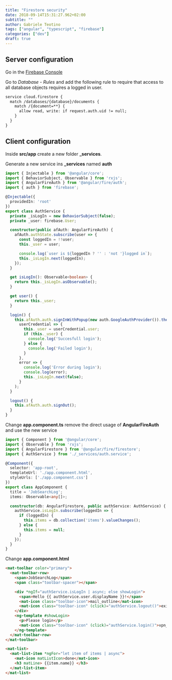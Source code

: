 ```yaml
---
title: "Firestore security"
date: 2018-09-14T15:31:27.962+02:00
subtitle: ""
author: Gabriele Teotino
tags: ["angular", "typescript", "firebase"]
categories: ["dev"]
draft: true
---
```


<!--more-->

## Server configuration

Go in the [Firebase Console](https://console.firebase.google.com/?hl=en)

Go to *Database - Rules* and add the following rule to require that access to all database objects requires a logged in user.

```html
service cloud.firestore {
  match /databases/{database}/documents {
    match /{document=**} {
      allow read, write: if request.auth.uid != null;
    }
  }
}
```

## Client configuration

Inside **src/app** create a new folder **_services**.

Generate a new service ins **_services** named **auth**

```typescript
import { Injectable } from '@angular/core';
import { BehaviorSubject, Observable } from 'rxjs';
import { AngularFireAuth } from '@angular/fire/auth';
import { auth } from 'firebase';

@Injectable({
  providedIn: 'root'
})
export class AuthService {
  private _isLogIn = new BehaviorSubject(false);
  private _user: firebase.User;

  constructor(public afAuth: AngularFireAuth) {
    afAuth.authState.subscribe(user => {
      const loggedIn = !!user;
      this._user = user;

      console.log(`user is ${loggedIn ? '' : 'not '}logged in`);
      this._isLogIn.next(loggedIn);
    });
  }

  get isLogIn(): Observable<boolean> {
    return this._isLogIn.asObservable();
  }

  get user() {
    return this._user;
  }

  login() {
    this.afAuth.auth.signInWithPopup(new auth.GoogleAuthProvider()).then(
      userCredential => {
        this._user = userCredential.user;
        if (this._user) {
          console.log('Succesfull login');
        } else {
          console.log('Failed login');
        }
      },
      error => {
        console.log('Error during login');
        console.log(error);
        this._isLogIn.next(false);
      }
    );
  }

  logout() {
    this.afAuth.auth.signOut();
  }
}
```

Change **app.component.ts** remove the direct usage of **AngularFireAuth** and use the new service

```typescript
import { Component } from '@angular/core';
import { Observable } from 'rxjs';
import { AngularFirestore } from '@angular/fire/firestore';
import { AuthService } from './_services/auth.service';

@Component({
  selector: 'app-root',
  templateUrl: './app.component.html',
  styleUrls: ['./app.component.css']
})
export class AppComponent {
  title = 'JobSearchLog';
  items: Observable<any[]>;

  constructor(db: AngularFirestore, public authService: AuthService) {
    authService.isLogIn.subscribe(loggedIn => {
      if (loggedIn) {
        this.items = db.collection('items').valueChanges();
      } else {
        this.items = null;
      }
    });
  }
}
```

Change **app.component.html**

```html
<mat-toolbar color="primary">
  <mat-toolbar-row>
    <span>JobSearchLog</span>
    <span class="toolbar-spacer"></span>

    <div *ngIf="authService.isLogIn | async; else showLogin">
      <span>Hello {{ authService.user.displayName }}!</span>
      <mat-icon class="toolbar-icon">mail_outline</mat-icon>
      <mat-icon class="toolbar-icon" (click)="authService.logout()">exit_to_app</mat-icon>
    </div>
    <ng-template #showLogin>
      <p>Please login</p>
      <mat-icon class="toolbar-icon" (click)="authService.login()">vpn_key</mat-icon>
    </ng-template>
  </mat-toolbar-row>
</mat-toolbar>

<mat-list>
  <mat-list-item *ngFor="let item of items | async">
    <mat-icon matListIcon>done</mat-icon>
    <h3 matLine> {{item.name}} </h3>
  </mat-list-item>
</mat-list>
```
